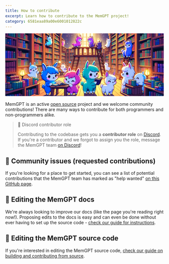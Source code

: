 ```yaml
---
title: How to contribute
excerpt: Learn how to contribute to the MemGPT project!
category: 6581eaa89a00e6001012822c
---
```


![memgpt llama](https://raw.githubusercontent.com/cpacker/MemGPT/main/docs/assets/memgpt_library.webp)

MemGPT is an active [open source](https://en.wikipedia.org/wiki/Open_source) project and we welcome community contributions! There are many ways to contribute for both programmers and non-programmers alike.

> 📘 Discord contributor role
>
> Contributing to the codebase gets you a **contributor role** on [Discord](https://discord.gg/9GEQrxmVyE). If you're a contributor and we forgot to assign you the role, message the MemGPT team [on Discord](https://discord.gg/9GEQrxmVyE)!

## 👋 Community issues (requested contributions)

If you're looking for a place to get started, you can see a list of potential contributions that the MemGPT team has marked as "help wanted" [on this GitHub page](https://github.com/cpacker/MemGPT/issues?q=is%3Aissue+is%3Aopen+label%3A%22help+wanted%22).

## 📖 Editing the MemGPT docs

We're always looking to improve our docs (like the page you're reading right now!). Proposing edits to the docs is easy and can even be done without ever having to set up the source code - [check our guide for instructions](contributing_docs).

## 🦙 Editing the MemGPT source code

If you're interested in editing the MemGPT source code, [check our guide on building and contributing from source](contributing_code).
